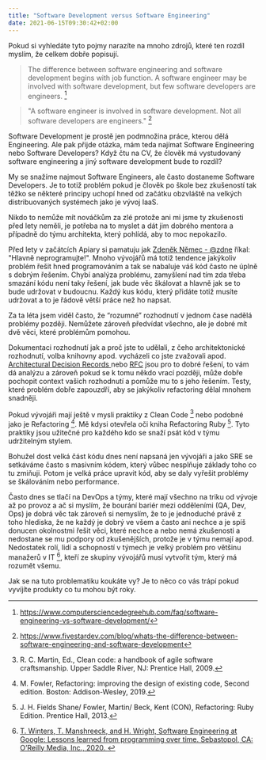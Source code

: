 ```yaml
---
title: "Software Development versus Software Engineering"
date: 2021-06-15T09:30:42+02:00
---
```


Pokud si vyhledáte tyto pojmy narazíte na mnoho zdrojů, které ten rozdíl myslím, že celkem dobře popisují.

> The difference between software engineering and software development begins with job function. A software engineer may be involved with software development, but few software developers are engineers. [^1]


> "A software engineer is involved in software development. Not all software developers are engineers." [^2]

Software Development je prostě jen podmnožina práce, kterou dělá Engineering. Ale pak přijde otázka, mám teda najímat Software Engineering nebo Software Developers? Když čtu na CV, že člověk má vystudovaný software engineering a jiný software development bude to rozdíl?

My se snažíme najmout Software Engineers, ale často dostaneme Software Developers. Je to totiž problém pokud je člověk po škole bez zkušeností tak těžko se některé principy uchopí hned od začátku obzvláště na velkých distribuovaných systémech jako je vývoj IaaS.

Nikdo to nemůže mít nováčkům za zlé protože ani mi jsme ty zkušenosti před lety neměli, je potřeba na to myslet a dát jim dobrého mentora a případně do týmu architekta, který pohlídá, aby to moc nepokazilo.

Před lety v začátcích Apiary si pamatuju jak [Zdeněk Němec - @zdne](https://twitter.com/zdne) říkal: "Hlavně neprogramujte!". Mnoho vývojářů má totiž tendence jakýkoliv problém řešit hned programováním a tak se nabaluje váš kód často ne úplně s dobrým řešením. Chybí analýza problému, zamyšlení nad tím zda třeba smazání kódu není taky řešení, jak bude věc škálovat a hlavně jak se to bude udržovat v budoucnu. Každý kus kódu, který přidáte totiž musíte udržovat a to je řádově větší práce než ho napsat.

Za ta léta jsem viděl často, že “rozumné” rozhodnutí v jednom čase nadělá problémy později. Nemůžete zároveň předvídat všechno, ale je dobré mít dvě věci, které problémům pomohou.

Dokumentaci rozhodnutí jak a proč jste to udělali, z čeho architektonické rozhodnutí, volba knihovny apod. vycházeli co jste zvažovali apod. [Architectural Decision Records
](https://adr.github.io) nebo [RFC](https://works.hashicorp.com/articles/rfc-template) jsou pro to dobré řešení, to vám dá analýzu a zároveň pokud se k tomu někdo vrací později, může dobře pochopit context vašich rozhodnutí a pomůže mu to s jeho řešením.
Testy, které problém dobře zapouzdří, aby se jakýkoliv refactoring dělal mnohem snadněji.

Pokud vývojáři mají ještě v mysli praktiky z Clean Code [^4] nebo podobné jako je Refactoring [^5]. Mě kdysi otevřela oči kniha Refactoring Ruby [^6]. Tyto praktiky jsou užitečné pro každého kdo se snaží psát kód v týmu udržitelným stylem.

Bohužel dost velká část kódu dnes není napsaná jen vývojáři a jako SRE se setkáváme často s masivním kódem, který vůbec nesplňuje základy toho co tu zmiňuji. Potom je velká práce upravit kód, aby se daly vyřešit problémy se škálováním nebo performance.

Často dnes se tlačí na DevOps a týmy, které mají všechno na triku od vývoje až po provoz a ač si myslím, že bourání bariér mezi odděleními (QA, Dev, Ops) je dobrá věc tak zároveň si nemyslím, že to je jednoduché právě z toho hlediska, že ne každý je dobrý ve všem a často ani nechce a je spíš donucen okolnostmi řešit věci, které nechce a nebo nemá zkušenosti a nedostane se mu podpory od zkušenějších, protože je v týmu nemají apod. Nedostatek rolí, lidí a schopností v týmech je velký problém pro většinu manažerů v IT [^3], kteří ze skupiny vývojářů musí vytvořit tým, který má rozumět všemu.

Jak se na tuto problematiku koukáte vy? Je to něco co vás trápí pokud vyvíjíte produkty co tu mohou být roky.

[^1]: https://www.computersciencedegreehub.com/faq/software-engineering-vs-software-development/

[^2]: https://www.fivestardev.com/blog/whats-the-difference-between-software-engineering-and-software-development

[^3]: [T. Winters, T. Manshreeck, and H. Wright, Software Engineering at Google: Lessons learned from programming over time. Sebastopol, CA: O’Reilly Media, Inc., 2020.
](https://abseil.io/resources/swe-book)

[^4]: R. C. Martin, Ed., Clean code: a handbook of agile software craftsmanship. Upper Saddle River, NJ: Prentice Hall, 2009.

[^5]: M. Fowler, Refactoring: improving the design of existing code, Second edition. Boston: Addison-Wesley, 2019.

[^6]: J. H. Fields Shane/ Fowler, Martin/ Beck, Kent (CON), Refactoring: Ruby Edition. Prentice Hall, 2013.
